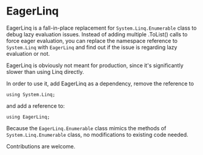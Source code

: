 # EagerLinq

EagerLinq is a fall-in-place replacement for `System.Linq.Enumerable` class to debug lazy evaluation issues. Instead of adding multiple .ToList() calls to force eager evaluation, you can replace the namespace reference to `System.Linq` with `EagerLinq` and find out if the issue is regarding lazy evaluation or not. 

EagerLinq is obviously not meant for production, since it's significantly slower than using Linq directly.

In order to use it, add EagerLinq as a dependency, remove the reference to 

```
using System.Linq;
```

and add a reference to:

```
using EagerLinq;
```

Because the `EagerLinq.Enumerable` class mimics the methods of `System.Linq.Enumerable` class, no modifications to existing code needed.

Contributions are welcome.
